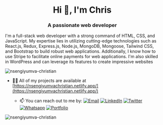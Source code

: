 
<h1 align="center">Hi 👋, I'm Chris</h1>
<h3 align="center">A passionate web developer</h3>
<p> I'm a full-stack web developer with a strong command of HTML, CSS, and JavaScript. My expertise lies in utilizing cutting-edge technologies such as React.js, Redux, Express.js, Node.js, MongoDB, Mongoose, Tailwind CSS, and Bootstrap to build robust web applications. Additionally, I know how to use Stripe to facilitate online payments for web applications. I'm also skilled in WordPress and can leverage its features to create impressive websites</p>

<p align="left"> <img src="https://komarev.com/ghpvc/?username=nsengiyumva-christian&label=Profile%20views&color=0e75b6&style=flat" alt="nsengiyumva-christian" /> </p>





- 👨‍💻 All of my projects are available at [https://nsengiyumvachristian.netlify.app/](https://nsengiyumvachristian.netlify.app/)

  - 📫 You can reach out to me by: 
[![Email](https://img.shields.io/badge/--gmail?label=Gmail&logo=Gmail&style=social)](mailto:cristiannsengi@gmail.com)
[![LinkedIn](https://img.shields.io/badge/--linkedin?label=LinkedIn&logo=LinkedIn&style=social)](https://www.linkedin.com/in/nsengiyumva-christian-b9947a233/)
[![Twitter](https://img.shields.io/badge/--twitter?label=Twitter&logo=Twitter&style=social)](https://twitter.com/NSENGIYUMVAChr9)
[![Whatsapp](https://img.shields.io/badge/--whatsapp?label=Whatsapp&logo=whatsapp&style=social)](https://api.whatsapp.com/send?phone=+250786457338&text=Hello%20Chris!%20%F0%9F%91%8B%F0%9F%8F%BB)
[![Portfolio](https://img.shields.io/badge/--globe?label=Portfolio&logo=Portfolio&style=social)](https://nsengiyumvachristian.netlify.app/)




</p>


<p><img align="left" src="https://github-readme-stats.vercel.app/api/top-langs?username=nsengiyumva-christian&show_icons=true&locale=en&layout=compact" alt="nsengiyumva-christian" /></p>




